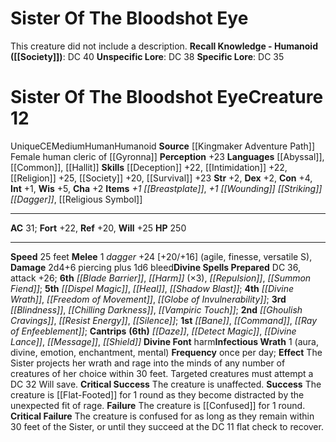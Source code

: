 ﻿---
ac: '31'
alignment: CE
all_resistance: null
burrow_speed: null
charisma: '+2'
climb_speed: null
constitution: '+4'
creature_ability:
- Divine Font
- Infectious Wrath
creature_family: null
description: 'This creature did not include a description.<br/><br/><b><u>Recall Knowledge
  - Humanoid</u> ( [[DATABASE/skill/Society|Society]] )</b>: DC 40<br/><b><u>Unspecific
  Lore</u></b>: DC 38<br/><b><u>Specific Lore</u></b>: DC 35'
dexterity: '+2'
element: null
fly_speed: null
fortitude: '+22'
hardness: null
hp: '250'
id: '2318'
immunity: null
intelligence: '+1'
land_speed: '25'
language:
- '[[DATABASE/language/Abyssal|Abyssal]]'
- '[[DATABASE/language/Common|Common]]'
- '[[DATABASE/language/Hallit|Hallit]]'
level: '12'
max_speed: '25'
name: Sister Of The Bloodshot Eye
perception: '+23'
rarity: Unique
reflex: '+20'
resistance: null
rus_type_level: null
school: null
sense: null
size: Medium
skill:
- '[[DATABASE/skill/Deception|Deception]] +22'
- '[[DATABASE/skill/Intimidation|Intimidation]] +22'
- '[[DATABASE/skill/Religion|Religion]] +25'
- '[[DATABASE/skill/Society|Society]] +20'
- '[[DATABASE/skill/Survival|Survival]] +23'
source: '[[DATABASE/source/Kingmaker Adventure Path|Kingmaker Adventure Path]]'
speed:
- 25 feet
spell:
- '[[DATABASE/spell/Bane|Bane]]'
- '[[DATABASE/spell/Blade Barrier|BladeBarrier]]'
- '[[DATABASE/spell/Blindness|Blindness]]'
- '[[DATABASE/spell/Chilling Darkness|Chilling Darkness]]'
- '[[DATABASE/spell/Command|Command]]'
- '[[DATABASE/spell/Daze|Daze]]'
- '[[DATABASE/spell/Detect Magic|DetectMagic]]'
- '[[DATABASE/spell/Dispel Magic|Dispel Magic]]'
- '[[DATABASE/spell/Divine Lance|Divine Lance]]'
- '[[DATABASE/spell/Divine Wrath|Divine Wrath]]'
- '[[DATABASE/spell/Freedom of Movement|Freedom of Movement]]'
- '[[DATABASE/spell/Ghoulish Cravings|Ghoulish Cravings]]'
- '[[DATABASE/spell/Globe of Invulnerability|Globe ofInvulnerability]]'
- '[[DATABASE/spell/Harm|Harm]]'
- '[[DATABASE/spell/Heal|Heal]]'
- '[[DATABASE/spell/Message|Message]]'
- '[[DATABASE/spell/Ray of Enfeeblement|Ray of Enfeeblement]]'
- '[[DATABASE/spell/Repulsion|Repulsion]]'
- '[[DATABASE/spell/Resist Energy|ResistEnergy]]'
- '[[DATABASE/spell/Shadow Blast|Shadow Blast]]'
- '[[DATABASE/spell/Shield|Shield]]'
- '[[DATABASE/spell/Silence|Silence]]'
- '[[DATABASE/spell/Summon Fiend|Summon Fiend]]'
- '[[DATABASE/spell/Vampiric Touch|Vampiric Touch]]'
strength: '+2'
strength_req: '2'
strongest_save:
- Will
swim_speed: null
trait:
- '[[DATABASE/trait/Human|Human]]'
- '[[DATABASE/trait/Humanoid|Humanoid]]'
- '[[DATABASE/trait/Unique|Unique]]'
type: Creature
vision: null
weakest_save:
- Reflex
weakness: null
will: '+25'
wisdom: '+5'

---
# Sister Of The Bloodshot Eye

This creature did not include a description.
**Recall Knowledge - Humanoid ([[Society]])**: DC 40
**Unspecific Lore**: DC 38
**Specific Lore**: DC 35

# Sister Of The Bloodshot Eye<span class="item-type">Creature 12</span>

<span class="trait-unique item-trait">Unique</span><span class="trait-alignment item-trait">CE</span><span class="trait-size item-trait">Medium</span><span class="item-trait">Human</span><span class="item-trait">Humanoid</span>
**Source** [[Kingmaker Adventure Path]]
Female human cleric of [[Gyronna]]
**Perception** +23
**Languages** [[Abyssal]], [[Common]], [[Hallit]]
**Skills** [[Deception]] +22, [[Intimidation]] +22, [[Religion]] +25, [[Society]] +20, [[Survival]] +23
**Str** +2, **Dex** +2, **Con** +4, **Int** +1, **Wis** +5, **Cha** +2
**Items** _+1 [[Breastplate]]_, _+1 [[Wounding]] [[Striking]] [[Dagger]]_, [[Religious Symbol]]

---
**AC** 31; **Fort** +22, **Ref** +20, **Will** +25
**HP** 250

---
**Speed** 25 feet
<span class="in-box-ability">**Melee** <span class="action-icon">1</span> _dagger_ +24 [+20/+16] (agile, finesse, versatile S), **Damage** 2d4+6 piercing plus 1d6 bleed</span>**Divine Spells Prepared** DC 36, attack +26; **6th** _[[Blade Barrier]]_, _[[Harm]]_ (×3), _[[Repulsion]]_, _[[Summon Fiend]]_; **5th** _[[Dispel Magic]]_, _[[Heal]]_, _[[Shadow Blast]]_; **4th** _[[Divine Wrath]]_, _[[Freedom of Movement]]_, _[[Globe of Invulnerability]]_; **3rd** _[[Blindness]]_, _[[Chilling Darkness]]_, _[[Vampiric Touch]]_; **2nd** _[[Ghoulish Cravings]]_, _[[Resist Energy]]_, _[[Silence]]_; **1st** _[[Bane]]_, _[[Command]]_, _[[Ray of Enfeeblement]]_; **Cantrips** **(6th)** _[[Daze]]_, _[[Detect Magic]]_, _[[Divine Lance]]_, _[[Message]]_, _[[Shield]]_
<span class="in-box-ability">**Divine Font** harm</span><span class="in-box-ability">**Infectious Wrath** <span class="action-icon">1</span> (aura, divine, emotion, enchantment, mental) **Frequency** once per day; **Effect** The Sister projects her wrath and rage into the minds of any number of creatures of her choice within 30 feet. Targeted creatures must attempt a DC 32 Will save.
 **Critical Success** The creature is unaffected.
 **Success** The creature is [[Flat-Footed]] for 1 round as they become distracted by the unexpected fit of rage.
 **Failure** The creature is [[Confused]] for 1 round.
 **Critical Failure** The creature is confused for as long as they remain within 30 feet of the Sister, or until they succeed at the DC 11 flat check to recover.</span>